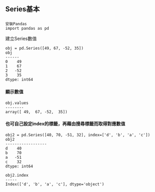 ## Series基本

### 

```
安裝Pandas
import pandas as pd
```
建立Series數值
```
obj = pd.Series([49, 67, -52, 35])
obj
------
0    49
1    67
2   -52
3    35
dtype: int64
```
#### 顯示數值
```
obj.values
--------
array([ 49,  67, -52,  35])
```
#### 也可自己設定index的標籤，再藉由搜尋標籤而取得對應數值
```
obj2 = pd.Series([40, 70, -51, 32], index=['d', 'b', 'a', 'c'])
obj2
------------------
d    40
b    70
a   -51
c    32
dtype: int64
```
```
obj2.index
-----
Index(['d', 'b', 'a', 'c'], dtype='object')
```



